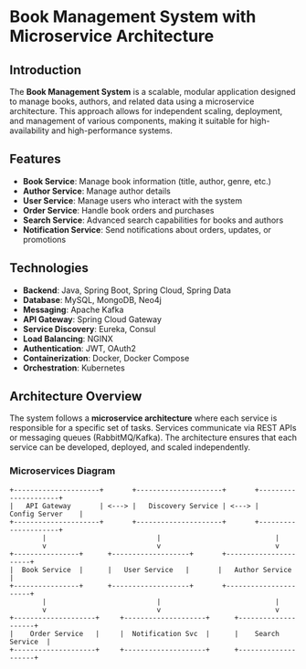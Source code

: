 # Book Management System with Microservice Architecture

## Introduction
The **Book Management System** is a scalable, modular application designed to manage books, authors, and related data using a microservice architecture. This approach allows for independent scaling, deployment, and management of various components, making it suitable for high-availability and high-performance systems.

## Features
- **Book Service**: Manage book information (title, author, genre, etc.)
- **Author Service**: Manage author details
- **User Service**: Manage users who interact with the system
- **Order Service**: Handle book orders and purchases
- **Search Service**: Advanced search capabilities for books and authors
- **Notification Service**: Send notifications about orders, updates, or promotions

## Technologies
- **Backend**: Java, Spring Boot, Spring Cloud, Spring Data
- **Database**: MySQL, MongoDB, Neo4j
- **Messaging**: Apache Kafka
- **API Gateway**: Spring Cloud Gateway
- **Service Discovery**: Eureka, Consul
- **Load Balancing**: NGINX
- **Authentication**: JWT, OAuth2
- **Containerization**: Docker, Docker Compose
- **Orchestration**: Kubernetes

## Architecture Overview
The system follows a **microservice architecture** where each service is responsible for a specific set of tasks. Services communicate via REST APIs or messaging queues (RabbitMQ/Kafka). The architecture ensures that each service can be developed, deployed, and scaled independently.

### Microservices Diagram
```plaintext
+---------------------+       +---------------------+       +---------------------+
|   API Gateway       | <---> |   Discovery Service | <---> |    Config Server    |
+---------------------+       +---------------------+       +---------------------+
        |                           |                            |
        v                           v                            v
+----------------+      +-------------------+       +----------------------+
|  Book Service  |      |   User Service   |       |   Author Service     |
+----------------+      +-------------------+       +----------------------+
        |                           |                            |
        v                           v                            v
+--------------------+     +--------------------+      +--------------------+
|    Order Service   |     |  Notification Svc  |      |    Search Service  |
+--------------------+     +--------------------+      +--------------------+
